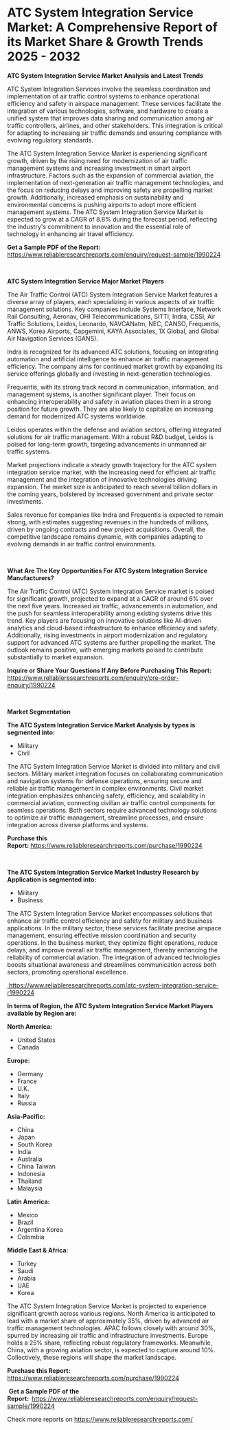 <p><h1>ATC System Integration Service Market: A Comprehensive Report of its Market Share & Growth Trends 2025 - 2032</h1></p><p><strong>ATC System Integration Service Market Analysis and Latest Trends</strong></p>
<p><p>ATC System Integration Services involve the seamless coordination and implementation of air traffic control systems to enhance operational efficiency and safety in airspace management. These services facilitate the integration of various technologies, software, and hardware to create a unified system that improves data sharing and communication among air traffic controllers, airlines, and other stakeholders. This integration is critical for adapting to increasing air traffic demands and ensuring compliance with evolving regulatory standards.</p><p>The ATC System Integration Service Market is experiencing significant growth, driven by the rising need for modernization of air traffic management systems and increasing investment in smart airport infrastructure. Factors such as the expansion of commercial aviation, the implementation of next-generation air traffic management technologies, and the focus on reducing delays and improving safety are propelling market growth. Additionally, increased emphasis on sustainability and environmental concerns is pushing airports to adopt more efficient management systems. The ATC System Integration Service Market is expected to grow at a CAGR of 8.8% during the forecast period, reflecting the industry's commitment to innovation and the essential role of technology in enhancing air travel efficiency.</p></p>
<p><strong>Get a Sample PDF of the Report:&nbsp;</strong> <a href="https://www.reliableresearchreports.com/enquiry/request-sample/1990224?utm_campaign=2981&utm_medium=2&utm_source=Github&utm_content=ia&utm_term=11032025&utm_id=atc-system-integration-service">https://www.reliableresearchreports.com/enquiry/request-sample/1990224</a></p>
<p>&nbsp;</p>
<p><strong>ATC System Integration Service Major Market Players</strong></p>
<p><p>The Air Traffic Control (ATC) System Integration Service Market features a diverse array of players, each specializing in various aspects of air traffic management solutions. Key companies include Systems Interface, Network Rail Consulting, Aeronav, OHI Telecommunications, SITTI, Indra, CSSI, Air Traffic Solutions, Leidos, Leonardo, NAVCANatm, NEC, CANSO, Frequentis, ANWS, Korea Airports, Capgemini, KAYA Associates, 1X Global, and Global Air Navigation Services (GANS).</p><p>Indra is recognized for its advanced ATC solutions, focusing on integrating automation and artificial intelligence to enhance air traffic management efficiency. The company aims for continued market growth by expanding its service offerings globally and investing in next-generation technologies.</p><p>Frequentis, with its strong track record in communication, information, and management systems, is another significant player. Their focus on enhancing interoperability and safety in aviation places them in a strong position for future growth. They are also likely to capitalize on increasing demand for modernized ATC systems worldwide.</p><p>Leidos operates within the defense and aviation sectors, offering integrated solutions for air traffic management. With a robust R&D budget, Leidos is poised for long-term growth, targeting advancements in unmanned air traffic systems.</p><p>Market projections indicate a steady growth trajectory for the ATC system integration service market, with the increasing need for efficient air traffic management and the integration of innovative technologies driving expansion. The market size is anticipated to reach several billion dollars in the coming years, bolstered by increased government and private sector investments.</p><p>Sales revenue for companies like Indra and Frequentis is expected to remain strong, with estimates suggesting revenues in the hundreds of millions, driven by ongoing contracts and new project acquisitions. Overall, the competitive landscape remains dynamic, with companies adapting to evolving demands in air traffic control environments.</p></p>
<p>&nbsp;</p>
<p><strong>What Are The Key Opportunities For ATC System Integration Service Manufacturers?</strong></p>
<p><p>The Air Traffic Control (ATC) System Integration Service market is poised for significant growth, projected to expand at a CAGR of around 6% over the next five years. Increased air traffic, advancements in automation, and the push for seamless interoperability among existing systems drive this trend. Key players are focusing on innovative solutions like AI-driven analytics and cloud-based infrastructure to enhance efficiency and safety. Additionally, rising investments in airport modernization and regulatory support for advanced ATC systems are further propelling the market. The outlook remains positive, with emerging markets poised to contribute substantially to market expansion.</p></p>
<p><strong>Inquire or Share Your Questions If Any Before Purchasing This Report:</strong> <a href="https://www.reliableresearchreports.com/enquiry/pre-order-enquiry/1990224?utm_campaign=2981&utm_medium=2&utm_source=Github&utm_content=ia&utm_term=11032025&utm_id=atc-system-integration-service">https://www.reliableresearchreports.com/enquiry/pre-order-enquiry/1990224</a></p>
<p>&nbsp;</p>
<p><strong>Market Segmentation</strong></p>
<p><strong>The ATC System Integration Service Market Analysis by types is segmented into:</strong></p>
<p><ul><li>Military</li><li>Civil</li></ul></p>
<p><p>The ATC System Integration Service Market is divided into military and civil sectors. Military market integration focuses on collaborating communication and navigation systems for defense operations, ensuring secure and reliable air traffic management in complex environments. Civil market integration emphasizes enhancing safety, efficiency, and scalability in commercial aviation, connecting civilian air traffic control components for seamless operations. Both sectors require advanced technology solutions to optimize air traffic management, streamline processes, and ensure integration across diverse platforms and systems.</p></p>
<p><strong>Purchase this Report:&nbsp;</strong><a href="https://www.reliableresearchreports.com/purchase/1990224?utm_campaign=2981&utm_medium=2&utm_source=Github&utm_content=ia&utm_term=11032025&utm_id=atc-system-integration-service">https://www.reliableresearchreports.com/purchase/1990224</a></p>
<p>&nbsp;</p>
<p><strong>The ATC System Integration Service Market Industry Research by Application is segmented into:</strong></p>
<p><ul><li>Military</li><li>Business</li></ul></p>
<p><p>The ATC System Integration Service Market encompasses solutions that enhance air traffic control efficiency and safety for military and business applications. In the military sector, these services facilitate precise airspace management, ensuring effective mission coordination and security operations. In the business market, they optimize flight operations, reduce delays, and improve overall air traffic management, thereby enhancing the reliability of commercial aviation. The integration of advanced technologies boosts situational awareness and streamlines communication across both sectors, promoting operational excellence.</p></p>
<p><a href="https://www.reliableresearchreports.com/atc-system-integration-service-r1990224?utm_campaign=2981&utm_medium=2&utm_source=Github&utm_content=ia&utm_term=11032025&utm_id=atc-system-integration-service">&nbsp;https://www.reliableresearchreports.com/atc-system-integration-service-r1990224</a></p>
<p><strong>In terms of Region, the ATC System Integration Service Market Players available by Region are:</strong></p>
<p>
    <p> <strong> North America: </strong>
        <ul>
            <li>United States</li>
            <li>Canada</li>
        </ul>
        </p> 
    <p> <strong> Europe: </strong>
        <ul>
            <li>Germany</li>
            <li>France</li>
            <li>U.K.</li>
            <li>Italy</li>
            <li>Russia</li>
        </ul>
        </p> 
    <p> <strong> Asia-Pacific: </strong>
        <ul>
            <li>China</li>
            <li>Japan</li>
            <li>South Korea</li>
            <li>India</li>
            <li>Australia</li>
            <li>China Taiwan</li>
            <li>Indonesia</li>
            <li>Thailand</li>
            <li>Malaysia</li>
        </ul>
        </p> 
    <p> <strong> Latin America: </strong>
        <ul>
            <li>Mexico</li>
            <li>Brazil</li>
            <li>Argentina Korea</li>
            <li>Colombia</li>
        </ul>
        </p> 
    <p> <strong> Middle East & Africa: </strong>
        <ul>
            <li>Turkey</li>
            <li>Saudi</li>
            <li>Arabia</li>
            <li>UAE</li>
            <li>Korea</li>
        </ul>
    </p>
    </p>
<p><p>The ATC System Integration Service Market is projected to experience significant growth across various regions. North America is anticipated to lead with a market share of approximately 35%, driven by advanced air traffic management technologies. APAC follows closely with around 30%, spurred by increasing air traffic and infrastructure investments. Europe holds a 25% share, reflecting robust regulatory frameworks. Meanwhile, China, with a growing aviation sector, is expected to capture around 10%. Collectively, these regions will shape the market landscape.</p></p>
<p><strong>Purchase this Report: </strong><a href="https://www.reliableresearchreports.com/purchase/1990224?utm_campaign=2981&utm_medium=2&utm_source=Github&utm_content=ia&utm_term=11032025&utm_id=atc-system-integration-service">https://www.reliableresearchreports.com/purchase/1990224</a></p>
<p>&nbsp;<strong>Get a Sample PDF of the Report:&nbsp;&nbsp;</strong><a href="https://www.reliableresearchreports.com/enquiry/request-sample/1990224?utm_campaign=2981&utm_medium=2&utm_source=Github&utm_content=ia&utm_term=11032025&utm_id=atc-system-integration-service">https://www.reliableresearchreports.com/enquiry/request-sample/1990224</a></p>
<p><strong></strong></p>
<p>Check more reports on <a href="https://www.reliableresearchreports.com/?utm_campaign=2981&utm_medium=2&utm_source=Github&utm_content=ia&utm_term=11032025&utm_id=atc-system-integration-service">https://www.reliableresearchreports.com/</a></p>